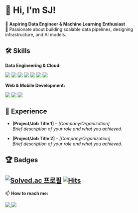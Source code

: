 # 👋 Hi, I'm SJ!

🎯 **Aspiring Data Engineer & Machine Learning Enthusiast**  
🚀 Passionate about building scalable data pipelines, designing infrastructure, and AI models.

## 🛠️ Skills

**Data Engineering & Cloud:**  
<p align="left">
  <img src="https://img.shields.io/badge/Python-3776AB?style=for-the-badge&logo=python&logoColor=white" />
  <img src="https://img.shields.io/badge/SQL-003B57?style=for-the-badge&logo=postgresql&logoColor=white" />
  <img src="https://img.shields.io/badge/Apache%20Airflow-017CEE?style=for-the-badge&logo=apache-airflow&logoColor=white" />
  <img src="https://img.shields.io/badge/Docker-2496ED?style=for-the-badge&logo=docker&logoColor=white" />
  <img src="https://img.shields.io/badge/Kubernetes-326CE5?style=for-the-badge&logo=kubernetes&logoColor=white" />
  <img src="https://img.shields.io/badge/AWS-232F3E?style=for-the-badge&logo=amazon-aws&logoColor=white" />
  <img src="https://img.shields.io/badge/Apache%20Spark-E25A1C?style=for-the-badge&logo=apache-spark&logoColor=white" />
</p>

**Web & Mobile Development:**  
<p align="left">
  <img src="https://img.shields.io/badge/Django-092E20?style=for-the-badge&logo=django&logoColor=white" />
  <img src="https://img.shields.io/badge/Spring-6DB33F?style=for-the-badge&logo=spring&logoColor=white" />
  <img src="https://img.shields.io/badge/Kotlin-0095D5?style=for-the-badge&logo=kotlin&logoColor=white" />
</p>

## 💼 Experience

- **[Project/Job Title 1]** – *[Company/Organization]*  
  *Brief description of your role and what you achieved.*
  

- **[Project/Job Title 2]** – *[Company/Organization]*  
  *Brief description of your role and what you achieved.*  

## 🏆 Badges

[![Solved.ac 프로필](http://mazassumnida.wtf/api/mini/generate_badge?boj=sungjunp)](https://solved.ac/profile/sungjunp)
[![Hits](https://hits.seeyoufarm.com/api/count/incr/badge.svg?url=https%3A%2F%2Fgithub.com%2FSJ-PARKs&count_bg=%2379C83D&title_bg=%23555555&icon=&icon_color=%23E7E7E7&title=hits&edge_flat=false)](https://hits.seeyoufarm.com)
---

📫 **How to reach me:**  
<p align="left">
  <a href="mailto:sungjunp1208@gmail.com">
    <img src="https://img.shields.io/badge/Email-Contact-blue?style=flat&logo=gmail" />
  </a>
  <a href="https://www.linkedin.com/in/sungjun-park-b83084326/">
    <img src="https://img.shields.io/badge/LinkedIn-Connect-blue?style=flat&logo=linkedin" />
  </a>
</p>


